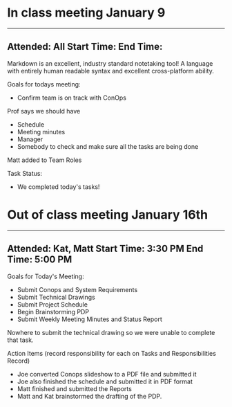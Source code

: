 # In class meeting January 9

---
Attended: All
Start Time:
End Time:
---

Markdown is an excellent, industry standard notetaking tool! A language
with entirely human readable syntax and excellent cross-platform ability.

Goals for todays meeting:
 - Confirm team is on track with ConOps

Prof says we should have
 - Schedule
 - Meeting minutes
 - Manager
 - Somebody to check and make sure all the tasks are being done

Matt added to Team Roles

Task Status:
 - We completed today's tasks!

# Out of class meeting January 16th

---
Attended: Kat, Matt
Start Time: 3:30 PM
End Time: 5:00 PM
---

Goals for Today's Meeting:
 - Submit Conops and System Requirements
 - Submit Technical Drawings
 - Submit Project Schedule
 - Begin Brainstorming PDP
 - Submit Weekly Meeting Minutes and Status Report

Nowhere to submit the technical drawing so we were unable to complete that task.

Action Items (record responsibility for each on Tasks and Responsibilities Record)
 - Joe converted Conops slideshow to a PDF file and submitted it
 - Joe also finished the schedule and submitted it in PDF format
 - Matt finished and submitted the Reports
 - Matt and Kat brainstormed the drafting of the PDP.
